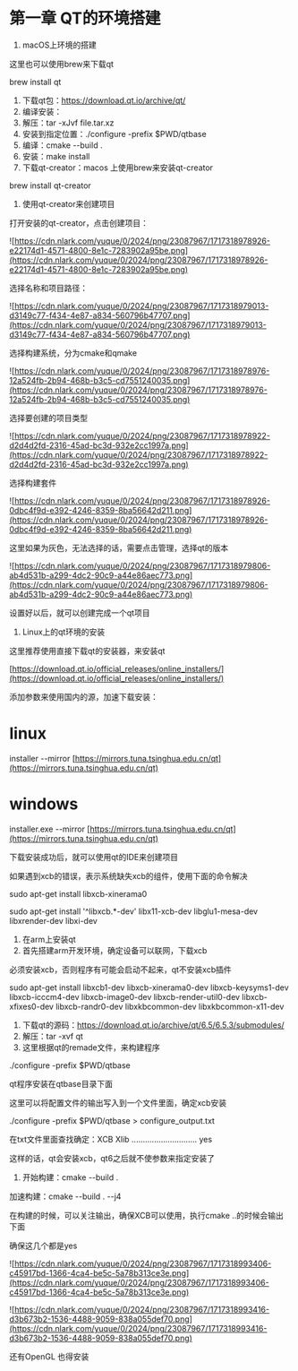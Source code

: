 # 第一章 QT的环境搭建

1. macOS上环境的搭建

这里也可以使用brew来下载qt

brew install qt

1. 下载qt包：https://download.qt.io/archive/qt/
2. 编译安装：
3. 解压：tar -xJvf file.tar.xz
4. 安装到指定位置：./configure -prefix $PWD/qtbase
5. 编译：cmake --build .
6. 安装：make install
7. 下载qt-creator：macos 上使用brew来安装qt-creator

brew install qt-creator

1. 使用qt-creator来创建项目

打开安装的qt-creator，点击创建项目：

![https://cdn.nlark.com/yuque/0/2024/png/23087967/1717318978926-e22174d1-4571-4800-8e1c-7283902a95be.png](https://cdn.nlark.com/yuque/0/2024/png/23087967/1717318978926-e22174d1-4571-4800-8e1c-7283902a95be.png)

选择名称和项目路径：

![https://cdn.nlark.com/yuque/0/2024/png/23087967/1717318979013-d3149c77-f434-4e87-a834-560796b47707.png](https://cdn.nlark.com/yuque/0/2024/png/23087967/1717318979013-d3149c77-f434-4e87-a834-560796b47707.png)

选择构建系统，分为cmake和qmake

![https://cdn.nlark.com/yuque/0/2024/png/23087967/1717318978976-12a524fb-2b94-468b-b3c5-cd7551240035.png](https://cdn.nlark.com/yuque/0/2024/png/23087967/1717318978976-12a524fb-2b94-468b-b3c5-cd7551240035.png)

选择要创建的项目类型

![https://cdn.nlark.com/yuque/0/2024/png/23087967/1717318978922-d2d4d2fd-2316-45ad-bc3d-932e2cc1997a.png](https://cdn.nlark.com/yuque/0/2024/png/23087967/1717318978922-d2d4d2fd-2316-45ad-bc3d-932e2cc1997a.png)

选择构建套件

![https://cdn.nlark.com/yuque/0/2024/png/23087967/1717318978926-0dbc4f9d-e392-4246-8359-8ba56642d211.png](https://cdn.nlark.com/yuque/0/2024/png/23087967/1717318978926-0dbc4f9d-e392-4246-8359-8ba56642d211.png)

这里如果为灰色，无法选择的话，需要点击管理，选择qt的版本

![https://cdn.nlark.com/yuque/0/2024/png/23087967/1717318979806-ab4d531b-a299-4dc2-90c9-a44e86aec773.png](https://cdn.nlark.com/yuque/0/2024/png/23087967/1717318979806-ab4d531b-a299-4dc2-90c9-a44e86aec773.png)

设置好以后，就可以创建完成一个qt项目

1. Linux上的qt环境的安装

这里推荐使用直接下载qt的安装器，来安装qt

[https://download.qt.io/official_releases/online_installers/](https://download.qt.io/official_releases/online_installers/)

添加参数来使用国内的源，加速下载安装：

# linux

installer --mirror [https://mirrors.tuna.tsinghua.edu.cn/qt](https://mirrors.tuna.tsinghua.edu.cn/qt)

# windows

installer.exe --mirror [https://mirrors.tuna.tsinghua.edu.cn/qt](https://mirrors.tuna.tsinghua.edu.cn/qt)

下载安装成功后，就可以使用qt的IDE来创建项目

如果遇到xcb的错误，表示系统缺失xcb的组件，使用下面的命令解决

sudo apt-get install libxcb-xinerama0

sudo apt-get install '^libxcb.*-dev' libx11-xcb-dev libglu1-mesa-dev libxrender-dev libxi-dev

1. 在arm上安装qt
2. 首先搭建arm开发环境，确定设备可以联网，下载xcb

必须安装xcb，否则程序有可能会启动不起来，qt不安装xcb插件

sudo apt-get install libxcb1-dev libxcb-xinerama0-dev libxcb-keysyms1-dev libxcb-icccm4-dev libxcb-image0-dev libxcb-render-util0-dev libxcb-xfixes0-dev libxcb-randr0-dev libxkbcommon-dev libxkbcommon-x11-dev

1. 下载qt的源码：https://download.qt.io/archive/qt/6.5/6.5.3/submodules/
2. 解压：tar -xvf qt
3. 这里根据qt的remade文件，来构建程序

./configure -prefix $PWD/qtbase

qt程序安装在qtbase目录下面

这里可以将配置文件的输出写入到一个文件里面，确定xcb安装

./configure -prefix $PWD/qtbase > configure_output.txt

在txt文件里面查找确定：XCB Xlib ............................. yes

这样的话，qt会安装xcb，qt6之后就不使参数来指定安装了

1. 开始构建：cmake --build .

加速构建：cmake --build . --j4

在构建的时候，可以关注输出，确保XCB可以使用，执行cmake ..的时候会输出下面

确保这几个都是yes

![https://cdn.nlark.com/yuque/0/2024/png/23087967/1717318993406-c45917bd-1366-4ca4-be5c-5a78b313ce3e.png](https://cdn.nlark.com/yuque/0/2024/png/23087967/1717318993406-c45917bd-1366-4ca4-be5c-5a78b313ce3e.png)

![https://cdn.nlark.com/yuque/0/2024/png/23087967/1717318993416-d3b673b2-1536-4488-9059-838a055def70.png](https://cdn.nlark.com/yuque/0/2024/png/23087967/1717318993416-d3b673b2-1536-4488-9059-838a055def70.png)

还有OpenGL 也得安装